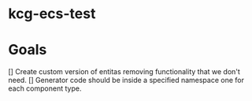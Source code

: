 # kcg-ecs-test

# Goals

[] Create custom version of entitas removing functionality that we don't need.
[] Generator code should be inside a specified namespace one for each component type.
